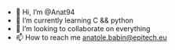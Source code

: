 - 👋 Hi, I’m @Anat94
- 🌱 I’m currently learning C && python
- 💞️ I’m looking to collaborate on everything
- 📫 How to reach me anatole.babin@epitech.eu

<!---
Anat94/Anat94 is a ✨ special ✨ repository because its `README.md` (this file) appears on your GitHub profile.
You can click the Preview link to take a look at your changes.
--->
